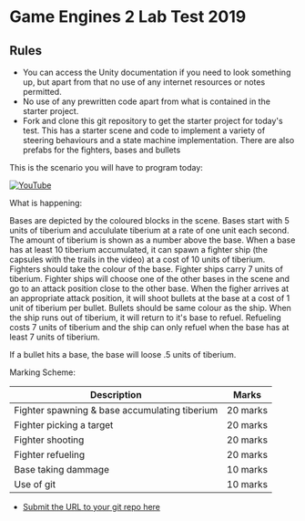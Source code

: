 # Game Engines 2 Lab Test 2019

## Rules
 
- You can access the Unity documentation if you need to look something up, but apart from that no use of any internet resources or notes permitted. 
- No use of any prewritten code apart from what is contained in the starter project.
- Fork and clone this git repository to get the starter project for today's test. This has a starter scene and code to implement a variety of steering behaviours and a state machine implementation. There are also prefabs for the fighters, bases and bullets

This is the scenario you will have to program today:

[![YouTube](http://img.youtube.com/vi/PEg3ZzsyzKA/0.jpg)](https://www.youtube.com/watch?v=PEg3ZzsyzKA)

What is happening:

Bases are depicted by the coloured blocks in the scene. Bases start with 5 units of tiberium and accululate tiberium at a rate of one unit each second. The amount of tiberium is shown as a number above the base. When a base has at least 10 tiberium accumulated, it can spawn a fighter ship (the capsules with the trails in the video) at a cost of 10 units of tiberium. Fighters should take the colour of the base. Fighter ships carry 7 units of tiberium. Fighter ships will choose one of the other bases in the scene and go to an attack position close to the other base. When the figher arrives at an appropriate attack position, it will shoot bullets at the base at a cost of 1 unit of tiberium per bullet. Bullets should be same colour as the ship. When the ship runs out of tiberium, it will return to it's base to refuel. Refueling costs 7 units of tiberium and the ship can only refuel when the base has at least 7 units of tiberium. 

If a bullet hits a base, the base will loose .5 units of tiberium.

Marking Scheme:

| Description | Marks |
|-------------|-------|
| Fighter spawning & base accumulating tiberium | 20 marks |
| Fighter picking a target | 20 marks |
| Fighter shooting | 20 marks |
| Fighter refueling |20 marks |
| Base taking dammage | 10 marks |
| Use of git | 10 marks |

- [Submit the URL to your git repo here](https://docs.google.com/forms/d/e/1FAIpQLSc3LiK98GG_KJL0OtqPJqPlUQX5aGSOZCWD6u7vzpLrD3M_8w/viewform)